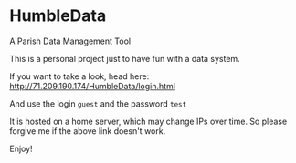 # HumbleData
A Parish Data Management Tool

This is a personal project just to have fun with a data system.

If you want to take a look, head here: http://71.209.190.174/HumbleData/login.html

And use the login `guest` and the password `test` 

It is hosted on a home server, which may change IPs over time. So please forgive me if the above link doesn't work.

Enjoy!
